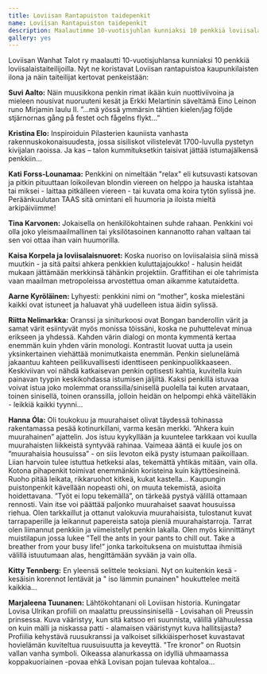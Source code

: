 ```yaml
---
title: Loviisan Rantapuiston taidepenkit
name: Loviisan Rantapuiston taidepenkit
description: Maalautimme 10-vuotisjuhlan kunniaksi 10 penkkiä loviisalaistaiteilijoilla. Nyt ne koristavat Loviisan rantapuistoa kaupunkilaisten ilona ja näin taiteilijat kertovat penkeistään.
gallery: yes
---
```

Loviisan Wanhat Talot ry maalautti 10-vuotisjuhlansa kunniaksi 10 penkkiä loviisalaistaiteilijoilla. Nyt ne koristavat Loviisan rantapuistoa kaupunkilaisten ilona ja näin taiteilijat kertovat penkeistään:

**Suvi Aalto:**
Näin muusikkona penkin rimat ikään kuin nuottiviivoina ja mieleen nousivat nuoruuteni kesät ja Erkki Melartinin säveltämä Eino Leinon runo Mirjamin laulu II. ”…mä yössä ymmärsin tähtien kielen/jag följde stjärnornas gång på festet och fågelns flykt…”

**Kristina Elo:**
Inspiroiduin Pilasterien kauniista vanhasta rakennuskokonaisuudesta, jossa sisiliskot vilistelevät 1700-luvulla pystetyn  kivijalan raoissa. Ja kas – talon kummituksetkin taisivat jättää istumajälkensä penkkiin…

**Kati Forss-Lounamaa:**
Penkkini on nimeltään "relax" eli kutsuvasti katsovan ja pitkin pituuttaan loikoilevan blondin viereen on helppo ja hauska istahtaa tai miksei - laittaa pitkälleen viereen -  tai kuvata oma koira tytön sylissä jne. Peräänkuulutan TAAS sitä omintani eli huumoria ja iloista mieltä arkipäiviimme!

**Tina Karvonen:**
Jokaisella on henkilökohtainen suhde rahaan. Penkkini voi olla joko yleismaailmallinen tai yksilötasoinen kannanotto rahan valtaan tai sen voi ottaa ihan vain huumorilla.

**Kaisa Korpela ja loviisalaisnuoret:**
Koska nuoriso on loviisalaisia siinä missä muutkin -  ja sitä paitsi ahkera penkkien kuluttajajoukko! -   halusin heidät mukaan jättämään merkkinsä tähänkin projektiin. Graffitihan ei ole tahrimista vaan maailman metropoleissa arvostettua oman aikamme katutaidetta.

**Aarne Kyröläinen:**
Lyhyesti: penkkini nimi on “mother”, koska mielestäni kaikki ovat istuneet ja haluavat yhä uudelleen istua äidin sylissä.

**Riitta Nelimarkka:**
Oranssi ja siniturkoosi ovat Bongan banderollin värit ja samat värit esiintyvät myös monissa töissäni, koska ne puhuttelevat minua erikseen ja yhdessä.
Kahden värin dialogi on monta kymmentä kertaa enemmän kuin yhden värin monologi. Kontrastit luovat uutta ja usein yksinkertainen viehättää monimutkaista enemmän.
Penkin sielunelämä jakaantuu kahteen peilikuvallisesti identtiseen penkinpuolikkaaseen. Keskiviivan voi nähdä katkaisevan penkin optisesti kahtia, kuvitella kuin painavan tyypin keskikohdassa istumisen jäljiltä.
Kaksi penkillä istuvaa voivat istua joko molemmat oranssilla/sinisellä puolella tai kuten arvataan, toinen sinisellä, toinen oranssilla, jolloin heidän on helpompi ehkä väitelläkin - leikkiä kaikki tyynni…

**Hanna Óla:**
Oli toukokuu ja muurahaiset olivat täydessä tohinassa rakentamassa pesää kotinurkillani, varma kesän merkki.
”Ahkera kuin muurahainen” ajattelin. Jos istuu kyykyllään ja kuuntelee tarkkaan voi kuulla muurahaisten liikkeistä syntyvää rahinaa. Vaimeaa ääntä ei kuule jos on ”muurahaisia housuissa” - on siis levoton eikä pysty istumaan paikoillaan.
Liian harvoin tulee istuttua hetkeksi alas, tekemättä yhtikäs mitään, vain olla. Kotona pihapenkit toimivat enemmänkin koristeina kuin käyttöesineinä. Ruoho pitää leikata, rikkaruohot kitkeä, kukat kastella…
Kaupungin puistonpenkit kävellään nopeasti ohi, on muuta tekemistä, asioita hoidettavana. ”Työt ei lopu tekemällä”, on tärkeää pystyä välillä ottamaan rennosti. Vain itse voi päättää paljonko muurahaiset saavat housuissa riehua.
Olen tarkkaillut ja ottanut valokuvia muurahaisista, tulostanut kuvat tarrapaperille ja leikannut papereista satoja pieniä muurahaistarroja. Tarrat olen liimannut penkkiin ja viimeistellyt penkin lakalla. Olen myös
kiinnittänyt muistilapun jossa lukee ”Tell the ants in your pants to chill out. Take a breather from your busy life!” jonka tarkoituksena on muistuttaa ihmisiä välillä istuutumaan alas, hengittämään syvään ja vain olla.

**Kitty Tennberg:**
En yleensä selittele teoksiani. Nyt on kuitenkin kesä - kesäisin korennot lentävät  ja " iso lämmin punainen" houkuttelee meitä kaikkia…

**Marjaleena Tuunanen:**
Lähtökohtanani oli Loviisan historia. Kuningatar Lovisa Ulrikan profiili on maalattu preussinsinisellä - Lovisahan oli Preussin prinsessa. Kuva vääristyy, kun sitä katsoo eri suunnista, välillä ylähuulessa on kuin mälli ja niskassa patti - alamaisen vääristynyt kuva hallitsijasta?
Profiilia kehystävä ruusukranssi ja valkoiset silkkiäisperhoset kuvastavat hovielämän kuviteltua ruusuisuutta ja keveyttä.
"Tre kronor" on Ruotsin vallan vanha symboli. Oikeassa alanurkassa on idylliä uhmaamassa koppakuoriainen -povaa ehkä Lovisan pojan tulevaa kohtaloa…
